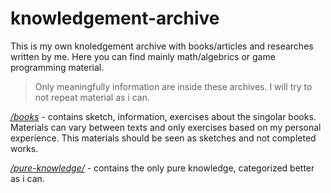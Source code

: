 # knowledgement-archive
This is my own knoledgement archive with books/articles and researches written by me. Here you can find mainly math/algebrics or game programming material.

> Only meaningfully information are inside these archives.
> I will try to not repeat material as i can.

[_*/books*_](https://github.com/Lucaffo/knowledgement-archive/tree/main/Books) - contains sketch, information, exercises about the singolar books. Materials can vary between texts and only exercises based on my personal experience. This materials should be seen as sketches and not completed works.

[_*/pure-knowledge/*_](https://github.com/Lucaffo/knowledgement-archive/tree/main/pure-knowledge) - contains the only pure knowledge, categorized better as i can. 

